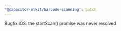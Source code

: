 ```yaml
---
'@capacitor-mlkit/barcode-scanning': patch
---
```


Bugfix iOS: the startScan() promise was never resolved
